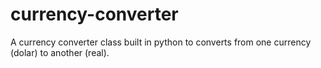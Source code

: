 # currency-converter
A currency converter class built in python to converts from one currency (dolar) to another (real). 